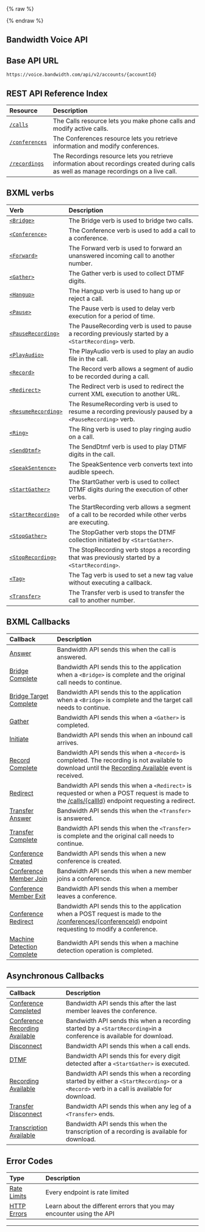 {% raw %}
<section class="voiceAbout">
{% endraw %}

# Bandwidth Voice API

## Base API URL
`https://voice.bandwidth.com/api/v2/accounts/{accountId}`

## REST API Reference Index

| Resource                                          | Description                                                                       |
|:--------------------------------------------------|:----------------------------------------------------------------------------------|
| [`/calls`](methods/calls/about.md)                | The Calls resource lets you make phone calls and modify active calls.             |
| [`/conferences`](methods/conferences/about.md)    | The Conferences resource lets you retrieve information and modify conferences.    |
| [`/recordings`](methods/recordings/about.md)      | The Recordings resource lets you retrieve information about recordings created during calls as well as manage recordings on a live call. |


## BXML verbs

| Verb                                                 | Description                                                                                           |
|:-----------------------------------------------------|:------------------------------------------------------------------------------------------------------|
| [`<Bridge>`](bxml/verbs/bridge.md)                   | The Bridge verb is used to bridge two calls.                                                          |
| [`<Conference>`](bxml/verbs/conference.md)           | The Conference verb is used to add a call to a conference.                                            |
| [`<Forward>`](bxml/verbs/forward.md)                 | The Forward verb is used to forward an unanswered incoming call to another number.                    |
| [`<Gather>`](bxml/verbs/gather.md)                   | The Gather verb is used to collect DTMF digits.                                                       |
| [`<Hangup>`](bxml/verbs/hangup.md)                   | The Hangup verb is used to hang up or reject a call.                                                  |
| [`<Pause>`](bxml/verbs/pause.md)                     | The Pause verb is used to delay verb execution for a period of time.                                  |
| [`<PauseRecording>`](bxml/verbs/pauseRecording.md)   | The PauseRecording verb is used to pause a recording previously started by a `<StartRecording>` verb. |
| [`<PlayAudio>`](bxml/verbs/playAudio.md)             | The PlayAudio verb is used to play an audio file in the call.                                         |
| [`<Record>`](bxml/verbs/record.md)                   | The Record verb allows a segment of audio to be recorded during a call.                               |
| [`<Redirect>`](bxml/verbs/redirect.md)               | The Redirect verb is used to redirect the current XML execution to another URL.                       |
| [`<ResumeRecording>`](bxml/verbs/resumeRecording.md) | The ResumeRecording verb is used to resume a recording previously paused by a `<PauseRecording>` verb.|
| [`<Ring>`](bxml/verbs/ring.md)                       | The Ring verb is used to play ringing audio on a call.                                                |
| [`<SendDtmf>`](bxml/verbs/sendDtmf.md)               | The SendDtmf verb is used to play DTMF digits in the call.                                            |
| [`<SpeakSentence>`](bxml/verbs/speakSentence.md)     | The SpeakSentence verb converts text into audible speech.                                             |
| [`<StartGather>`](bxml/verbs/startGather.md)         | The StartGather verb is used to collect DTMF digits during the execution of other verbs. |
| [`<StartRecording>`](bxml/verbs/startRecording.md)   | The StartRecording verb allows a segment of a call to be recorded while other verbs are executing.    |
| [`<StopGather>`](bxml/verbs/stopGather.md)           | The StopGather verb stops the DTMF collection initiated by `<StartGather>`. |
| [`<StopRecording>`](bxml/verbs/stopRecording.md)     | The StopRecording verb stops a recording that was previously started by a `<StartRecording>`.         |
| [`<Tag>`](verbs/tag.md)                              | The Tag verb is used to set a new tag value without executing a callback. |
| [`<Transfer>`](bxml/verbs/transfer.md)               | The Transfer verb is used to transfer the call to another number.                                     |

## BXML Callbacks

| Callback                                                         | Description                                                                                                                                                                                     |
|:-----------------------------------------------------------------|:------------------------------------------------------------------------------------------------------------------------------------------------------------------------------------------------|
| [Answer](bxml/callbacks/answer.md)                               | Bandwidth API sends this when the call is answered.                                                                                                                                             |
| [Bridge Complete](bxml/callbacks/bridgeComplete.md)              | Bandwidth API sends this to the application when a `<Bridge>` is complete and the original call needs to continue.                                                                              |
| [Bridge Target Complete](bxml/callbacks/bridgeTargetComplete.md) | Bandwidth API sends this to the application when a `<Bridge>` is complete and the target call needs to continue.                                                                                |
| [Gather](bxml/callbacks/gather.md)                               | Bandwidth API sends this when a `<Gather>` is completed.                                                                                                                                        |
| [Initiate](bxml/callbacks/initiate.md)                           | Bandwidth API sends this when an inbound call arrives.                                                                                                                                          |
| [Record Complete](bxml/callbacks/recordComplete.md)              | Bandwidth API sends this when a `<Record>` is completed. The recording is not available to download until the [Recording Available](bxml/callbacks/recordingAvailable.md) event is received.    |
| [Redirect](bxml/callbacks/redirect.md)                           | Bandwidth API sends this when a `<Redirect>` is requested or when a POST request is made to the [/calls/{callId}](methods/calls/postCallsCallId.md) endpoint requesting a redirect.             |
| [Transfer Answer](bxml/callbacks/transferAnswer.md)              | Bandwidth API sends this when the `<Transfer>` is answered.                                                                                                                                     |
| [Transfer Complete](bxml/callbacks/transferComplete.md)          | Bandwidth API sends this when the `<Transfer>` is complete and the original call needs to continue.                                                                                             |
| [Conference Created](bxml/callbacks/conferenceCreated.md)        | Bandwidth API sends this when a new conference is created.                                                                                                                                      |
| [Conference Member Join](bxml/callbacks/conferenceMemberJoin.md) | Bandwidth API sends this when a new member joins a conference.                                                                                                                                  |
| [Conference Member Exit](bxml/callbacks/conferenceMemberExit.md) | Bandwidth API sends this when a member leaves a conference.                                                                                                                                     |
| [Conference Redirect](bxml/callbacks/conferenceRedirect.md)      | Bandwidth API sends this to the application when a POST request is made to the [/conferences/{conferenceId}](methods/conferences/postConferencesConferenceId.md) endpoint requesting to modify a conference. |
| [Machine Detection Complete](bxml/callbacks/machineDetectionComplete.md) | Bandwidth API sends this when a machine detection operation is completed. |

## Asynchronous Callbacks
| Callback                                                            | Description                                                                                                                      |
|:--------------------------------------------------------------------|:---------------------------------------------------------------------------------------------------------------------------------|
| [Conference Completed](bxml/callbacks/conferenceCompleted.md)       | Bandwidth API sends this after the last member leaves the conference. |
| [Conference Recording Available](bxml/callbacks/conferenceRecordingAvailable.md) | Bandwidth API sends this when a recording started by a `<StartRecording>`in a conference is available for download. |
| [Disconnect](bxml/callbacks/disconnect.md)                          | Bandwidth API sends this when a call ends. |
| [DTMF](bxml/callbacks/dtmf.md)                                      | Bandwidth API sends this for every digit detected after a `<StartGather>` is executed. |
| [Recording Available](bxml/callbacks/recordingAvailable.md)         | Bandwidth API sends this when a recording started by either a `<StartRecording>` or a `<Record>` verb in a call is available for download. |
| [Transfer Disconnect](bxml/callbacks/transferDisconnect.md)         | Bandwidth API sends this when any leg of a `<Transfer>` ends.                                                                    |
| [Transcription Available](bxml/callbacks/transcriptionAvailable.md) | Bandwidth API sends this when the transcription of a recording is available for download.                                        |

## Error Codes
| Type                         | Description                                                           |
|:-----------------------------|:----------------------------------------------------------------------|
| [Rate Limits](rateLimits.md) | Every endpoint is rate limited                                        |
| [HTTP Errors](errors.md)     | Learn about the different errors that you may encounter using the API |

---
